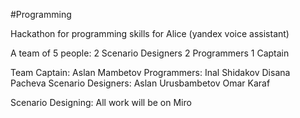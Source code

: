 #Programming 

Hackathon for programming skills for Alice (yandex voice assistant)

A team of 5 people:
	2 Scenario Designers
	2 Programmers
	1 Captain

Team
	Captain:
		Aslan Mambetov
	Programmers:
		Inal Shidakov
		Disana Pacheva
	Scenario Designers:
		Aslan Urusbambetov
		Omar Karaf

Scenario Designing:
All work will be on Miro